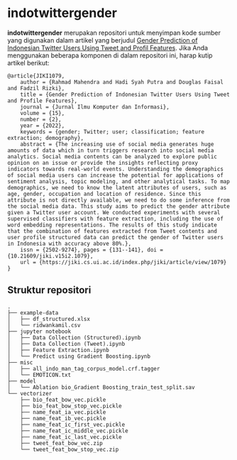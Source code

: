 # indotwittergender
<b>indotwittergender</b> merupakan repositori untuk menyimpan kode sumber yang digunakan dalam artikel yang berjudul <a href="https://jiki.cs.ui.ac.id/index.php/jiki/article/view/1079">Gender Prediction of Indonesian Twitter Users Using Tweet and Profil Features</a>. Jika Anda menggunakan beberapa komponen di dalam repositori ini, harap kutip artikel berikut:

```
@article{JIKI1079,
	author = {Rahmad Mahendra and Hadi Syah Putra and Douglas Faisal and Fadzil Rizki},
	title = {Gender Prediction of Indonesian Twitter Users Using Tweet and Profile Features},
	journal = {Jurnal Ilmu Komputer dan Informasi},
	volume = {15},
	number = {2},
	year = {2022},
	keywords = {gender; Twitter; user; classification; feature extraction; demography},
	abstract = {The increasing use of social media generates huge amounts of data which in turn triggers research into social media analytics. Social media contents can be analyzed to explore public opinion on an issue or provide the insights reflecting proxy indicators towards real-world events. Understanding the demographics of social media users can increase the potential for applications of sentiment analysis, topic modeling, and other analytical tasks. To map demographics, we need to know the latent attributes of users, such as age, gender, occupation and location of residence. Since this attribute is not directly available, we need to do some inference from the social media data. This study aims to predict the gender attribute given a Twitter user account. We conducted experiments with several supervised classifiers with feature extraction, including the use of word embedding representations. The results of this study indicate that the combination of features extracted from Tweet contents and user profile structured data can predict the gender of Twitter users in Indonesia with accuracy above 80%.},
	issn = {2502-9274},	pages = {131--141},	doi = {10.21609/jiki.v15i2.1079},
	url = {https://jiki.cs.ui.ac.id/index.php/jiki/article/view/1079}
}
```

## Struktur repositori
    .
    ├── example-data
    │   ├── df_structured.xlsx
    │   └── ridwankamil.csv
    ├── jupyter notebook
    │   ├── Data Collection (Structured).ipynb
    │   ├── Data Collection (Tweet).ipynb
    │   ├── Feature Extraction.ipynb
    │   └── Predict using Gradient Boosting.ipynb
    ├── misc
    │   ├── all_indo_man_tag_corpus_model.crf.tagger
    │   └── EMOTICON.txt
    ├── model
    │   └── Ablation bio_Gradient Boosting_train_test_split.sav
    └── vectorizer
        ├── bio_feat_bow_vec.pickle
        ├── bio_feat_bow_stop_vec.pickle
        ├── name_feat_ia_vec.pickle
        ├── name_feat_ib_vec.pickle
        ├── name_feat_ic_first_vec.pickle
        ├── name_feat_ic_middle_vec.pickle
        ├── name_feat_ic_last_vec.pickle
        ├── tweet_feat_bow_vec.zip
        └── tweet_feat_bow_stop_vec.zip
